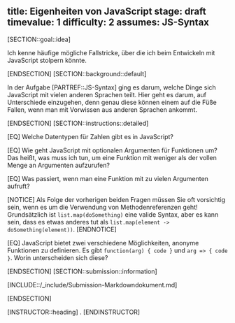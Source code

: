 title: Eigenheiten von JavaScript
stage: draft
timevalue: 1
difficulty: 2
assumes: JS-Syntax
---
[SECTION::goal::idea]

Ich kenne häufige mögliche Fallstricke, über die ich beim Entwickeln mit JavaScript stolpern könnte.

[ENDSECTION]
[SECTION::background::default]

In der Aufgabe [PARTREF::JS-Syntax] ging es darum, welche Dinge sich JavaScript mit vielen anderen
Sprachen teilt. Hier geht es darum, auf Unterschiede einzugehen, denn genau diese können einem auf
die Füße Fallen, wenn man mit Vorwissen aus anderen Sprachen ankommt.

[ENDSECTION]
[SECTION::instructions::detailed]

[EQ] Welche Datentypen für Zahlen gibt es in JavaScript?

[EQ] Wie geht JavaScript mit optionalen Argumenten für Funktionen um? Das heißt, was muss ich tun,
um eine Funktion mit weniger als der vollen Menge an Argumenten aufzurufen?

[EQ] Was passiert, wenn man eine Funktion mit zu vielen Argumenten aufruft?

[NOTICE]
Als Folge der vorherigen beiden Fragen müssen Sie oft vorsichtig sein, wenn es um die Verwendung
von Methodenreferenzen geht! Grundsätzlich ist `list.map(doSomething)` eine valide Syntax, aber es
kann sein, dass es etwas anderes tut als `list.map(element -> doSomething(element))`.
[ENDNOTICE]

[EQ] JavaScript bietet zwei verschiedene Möglichkeiten, anonyme Funktionen zu definieren.
Es gibt `function(arg) { code }` und `arg => { code }`. Worin unterscheiden sich diese?

[ENDSECTION]
[SECTION::submission::information]

[INCLUDE::/_include/Submission-Markdowndokument.md]

[ENDSECTION]

[INSTRUCTOR::heading]
.
[ENDINSTRUCTOR]
